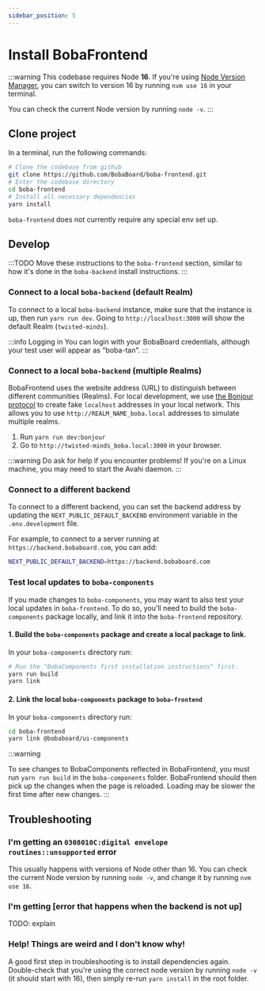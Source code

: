 ```yaml
---
sidebar_position: 5
---
```


# Install BobaFrontend

:::warning
This codebase requires Node **16**. If you're using [Node Version Manager](https://github.com/nvm-sh/nvm), you can switch to version 16 by running `nvm use 16` in your terminal.

You can check the current Node version by running `node -v`.
:::

## Clone project

In a terminal, run the following commands:

```bash showLineNumbers
# Clone the codebase from github
git clone https://github.com/BobaBoard/boba-frontend.git
# Enter the codebase directory
cd boba-frontend
# Install all necessary dependencies
yarn install
```

`boba-frontend` does not currently require any special env set up.

## Develop

:::TODO
Move these instructions to the `boba-frontend` section, similar to how it's done in the `boba-backend` install instructions.
:::

### Connect to a local `boba-backend` (default Realm)

To connect to a local `boba-backend` instance, make sure that the instance is up, then run `yarn run dev`. Going to
`http://localhost:3000` will show the default Realm (`twisted-minds`).

:::info Logging in
You can login with your BobaBoard credentials, although your test user will appear as "boba-tan".
:::

### Connect to a local `boba-backend` (multiple Realms)

BobaFrontend uses the website address (URL) to distinguish between different communities (Realms). For local
development, we use [the Bonjour protocol](https://softwarekeep.com/help-center/what-is-bonjour-service-on-windows-10) to create fake `localhost` addresses in your local network. This allows you to use `http://REALM_NAME_boba.local` addresses to simulate multiple realms.

1. Run `yarn run dev:bonjour`
2. Go to `http://twisted-minds_boba.local:3000` in your browser.

:::warning
Do ask for help if you encounter problems! If you're on a Linux machine, you may need to start the Avahi daemon.
:::

### Connect to a different backend

To connect to a different backend, you can set the backend address by updating the
`NEXT_PUBLIC_DEFAULT_BACKEND` environment variable in the `.env.development` file.

For example, to connect to a server running at `https://backend.bobaboard.com`, you can add:

```bash showLineNumbers
NEXT_PUBLIC_DEFAULT_BACKEND=https://backend.bobaboard.com
```

### Test local updates to `boba-components`

If you made changes to `boba-components`, you may want to also test your local updates in `boba-frontend`.
To do so, you'll need to build the `boba-components` package locally, and link it into the `boba-frontend` repository.

#### 1. Build the `boba-components` package and create a local package to link.

In your `boba-components` directory run:

```bash showLineNumbers
# Run the "BobaComponents first installation instructions" first.
yarn run build
yarn link
```

#### 2. Link the local `boba-components` package to `boba-frontend`

In your `boba-components` directory run:

```bash showLineNumbers
cd boba-frontend
yarn link @bobaboard/ui-components
```

:::warning

To see changes to BobaComponents reflected in BobaFrontend, you must run `yarn run build` in the `boba-components` folder. BobaFrontend should then pick up the changes when the page is reloaded. Loading may be slower the first time
after new changes.
:::

## Troubleshooting

### I'm getting an `0308010C:digital envelope routines::unsupported` error

This usually happens with versions of Node other than 16. You can check the current Node version by running `node -v`, and change it by running `nvm use 16`.

### I'm getting [error that happens when the backend is not up]

TODO: explain

### Help! Things are weird and I don't know why!

A good first step in troubleshooting is to install dependencies again. Double-check that you're using the correct node version by running `node -v` (it should start with 16), then simply re-run `yarn install` in the root folder.
